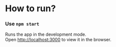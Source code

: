 
# How to run?
### Use `npm start`

Runs the app in the development mode.\
Open [http://localhost:3000](http://localhost:3000) to view it in the browser.
